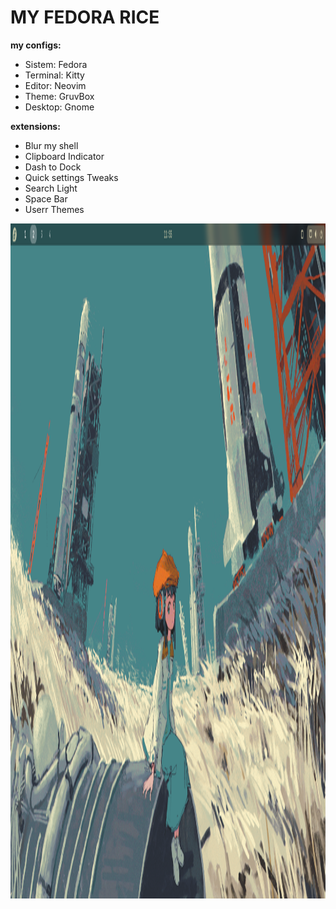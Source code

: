 # MY FEDORA RICE

**my configs:**
- Sistem: Fedora
- Terminal: Kitty
- Editor: Neovim
- Theme: GruvBox
- Desktop: Gnome

**extensions:**
- Blur my shell
- Clipboard Indicator
- Dash to Dock
- Quick settings Tweaks
- Search Light
- Space Bar
- Userr Themes


<img width="1920" height="1080" alt="20250720_22h08m02s_grim" src="preview.png" />
